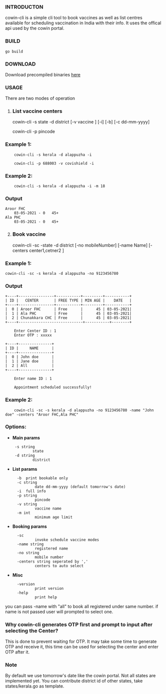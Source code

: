 ### INTRODUCTON
cowin-cli is a simple cli tool to book vaccines as well as list centres available for scheduling vaccination  in India with their info. It uses the offical  api used by the cowin portal.


### BUILD

    go build

### DOWNLOAD
Download precompiled binaries [here](https://github.com/anoop142/cowin-cli/releases)


### USAGE

There are two modes of operation

1. ### List vaccine centers

    cowin-cli -s state -d district [-v vaccine ] [-i] [-b] [-c dd-mm-yyyy]

    cowin-cli -p pincode


### Example 1:
        
        cowin-cli -s kerala -d alappuzha -i

        cowin-cli -p 688003 -v covishield -i
### Example 2:

        cowin-cli -s kerala -d alappuzha -i -m 18
### Output
        
    Aroor FHC
        03-05-2021 - 0   45+
    Ala PHC
        03-05-2021 - 0   45+
    
2. ### Book vaccine
 
    
     cowin-cli -sc -state -d district [-no mobileNumber] [-name Name] [-centers center1,cetner2 ]

### Example 1:

    cowin-cli -sc -s kerala -d alappuzha -no 9123456780
### Output
    +----+----------------+-----------+---------+-----------+
    | ID |   CENTER       | FREE TYPE | MIN AGE |    DATE   |
    +----+----------------+-----------+---------+-----------+
    |  0 | Aroor FHC      | Free      |      45 | 03-05-2021|
    |  1 | Ala PHC        | Free      |      45 | 03-05-2021|
    |  2 | Chunakkara CHC | Free      |      45 | 03-05-2021|
    +----+-----------------------------+-----------+--------+

        Enter Center ID : 1
        Enter OTP : xxxxx

    +----+---------------+
    | ID |     NAME      |
    +----+---------------+
    |  0 | John doe      |
    |  1 | Jane doe      |
    |  2 | All           |
    +----+---------------+

        Enter name ID : 1

        Appointment scheduled successfully!

### Example 2:

        cowin-cli -sc -s kerala -d alappuzha -no 9123456780 -name "John doe" -centers "Aroor FHC,Ala PHC"

### Options:
 * **Main params**
        
        -s string
                state
        -d string
                district
   
* **List params**

        -b	print bookable only
        -c string
                date dd-mm-yyyy (default tomorrow's date)
        -i	full info
        -p string
                pincode
        -v string
                vaccine name
        -m int
                minimum age limit
   
* **Booking params**

        -sc
                invoke schedule vaccine modes
        -name string
                registered name
        -no string
                mobile number
        -centers string seperated by ','
                centers to auto select
        
* **Misc**

        -version
                print version
        -help 
                print help

you can pass -name with "all" to book all registered under same number.
if name is not passed user will prompted to select one.

### Why cowin-cli generates  OTP first and prompt to input after selecting the Center?
This is done to prevent waiting for OTP. It  may take some time to generate OTP and receive it, this time can be used for selecting the center and enter OTP after it.
### Note
By default we use tomorrow's date like the cowin portal.
Not all states are implemented yet.
You can contribute district id of other states, take states/kerala.go as template.


